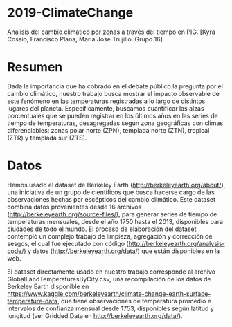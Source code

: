 # 2019-ClimateChange
Análisis del cambio climático por zonas a través del tiempo en PIG. [Kyra Cossio, Francisco Plana, María José Trujillo. Grupo 16]

# Resumen
Dada la importancia que ha cobrado en el debate público la pregunta por el cambio climático, nuestro trabajo busca mostrar el impacto observable de este fenómeno en las temperaturas registradas a lo largo de distintos lugares del planeta. Específicamente, buscamos cuantificar las alzas porcentuales que se pueden registrar en los últimos años en las series de tiempo de temperaturas, desagregadas según zona geográficas con climas diferenciables: zonas polar norte (ZPN), templada norte (ZTN), tropical (ZTR) y templada sur (ZTS).

# Datos
Hemos usado el dataset de Berkeley Earth (http://berkeleyearth.org/about/), una iniciativa de un grupo de científicos que busca hacerse cargo de las observaciones hechas por escépticos del cambio climático. Este dataset combina datos provenientes desde 16 archivos (http://berkeleyearth.org/source-files/), para generar series de tiempo de temperaturas mensuales, desde el año 1750 hasta el 2013, disponibles para ciudades de todo el mundo. El proceso de elaboración del dataset contempló un complejo trabajo de limpieza, agregación y corrección de sesgos, el cual fue ejecutado con código (http://berkeleyearth.org/analysis-code/) y datos (http://berkeleyearth.org/data/) que están disponibles en la web.

El dataset directamente usado en nuestro trabajo corresponde al archivo GlobalLandTemperaturesByCity.csv, una recompilación de los datos de Berkeley Earth disponible en https://www.kaggle.com/berkeleyearth/climate-change-earth-surface-temperature-data, que tiene observaciones de temperatura promedio e intervalos de confianza mensual desde 1753, disponibles según latitud y longitud (ver Gridded Data en http://berkeleyearth.org/data/).
